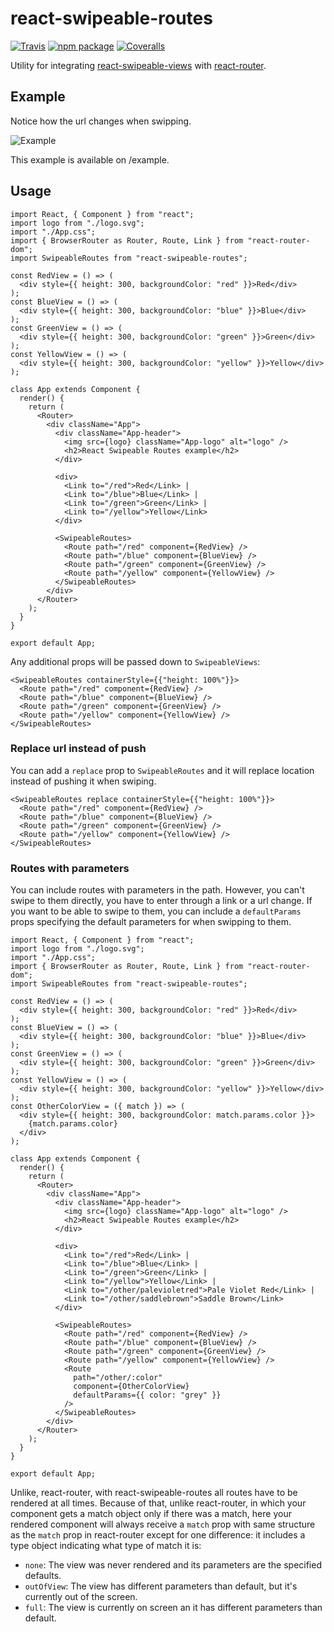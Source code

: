 # react-swipeable-routes

[![Travis][build-badge]][build]
[![npm package][npm-badge]][npm]
[![Coveralls][coveralls-badge]][coveralls]

Utility for integrating [react-swipeable-views](https://github.com/oliviertassinari/react-swipeable-views) with [react-router](https://github.com/ReactTraining/react-router).

[build-badge]: https://img.shields.io/travis/sanfilippopablo/react-swipeable-routes/master.png?style=flat-square
[build]: https://travis-ci.org/sanfilippopablo/react-swipeable-routes
[npm-badge]: https://img.shields.io/npm/v/react-swipeable-routes.png?style=flat-square
[npm]: https://www.npmjs.com/package/react-swipeable-routes
[coveralls-badge]: https://img.shields.io/coveralls/sanfilippopablo/react-swipeable-routes/master.png?style=flat-square
[coveralls]: https://coveralls.io/github/sanfilippopablo/react-swipeable-routes

## Example

Notice how the url changes when swipping.

![Example](https://fat.gfycat.com/WellinformedInfamousBuckeyebutterfly.gif)

This example is available on /example.

## Usage

```es6
import React, { Component } from "react";
import logo from "./logo.svg";
import "./App.css";
import { BrowserRouter as Router, Route, Link } from "react-router-dom";
import SwipeableRoutes from "react-swipeable-routes";

const RedView = () => (
  <div style={{ height: 300, backgroundColor: "red" }}>Red</div>
);
const BlueView = () => (
  <div style={{ height: 300, backgroundColor: "blue" }}>Blue</div>
);
const GreenView = () => (
  <div style={{ height: 300, backgroundColor: "green" }}>Green</div>
);
const YellowView = () => (
  <div style={{ height: 300, backgroundColor: "yellow" }}>Yellow</div>
);

class App extends Component {
  render() {
    return (
      <Router>
        <div className="App">
          <div className="App-header">
            <img src={logo} className="App-logo" alt="logo" />
            <h2>React Swipeable Routes example</h2>
          </div>

          <div>
            <Link to="/red">Red</Link> |
            <Link to="/blue">Blue</Link> |
            <Link to="/green">Green</Link> |
            <Link to="/yellow">Yellow</Link>
          </div>

          <SwipeableRoutes>
            <Route path="/red" component={RedView} />
            <Route path="/blue" component={BlueView} />
            <Route path="/green" component={GreenView} />
            <Route path="/yellow" component={YellowView} />
          </SwipeableRoutes>
        </div>
      </Router>
    );
  }
}

export default App;
```

Any additional props will be passed down to `SwipeableViews`:

```es6
<SwipeableRoutes containerStyle={{"height: 100%"}}>
  <Route path="/red" component={RedView} />
  <Route path="/blue" component={BlueView} />
  <Route path="/green" component={GreenView} />
  <Route path="/yellow" component={YellowView} />
</SwipeableRoutes>
```

### Replace url instead of push

You can add a `replace` prop to `SwipeableRoutes` and it will replace location instead of pushing it when swiping.

```es6
<SwipeableRoutes replace containerStyle={{"height: 100%"}}>
  <Route path="/red" component={RedView} />
  <Route path="/blue" component={BlueView} />
  <Route path="/green" component={GreenView} />
  <Route path="/yellow" component={YellowView} />
</SwipeableRoutes>
```

### Routes with parameters

You can include routes with parameters in the path. However, you can't swipe to them directly, you have to enter through a link or a url change. If you want to be able to swipe to them, you can include a `defaultParams` props specifying the default parameters for when swipping to them.

```es6
import React, { Component } from "react";
import logo from "./logo.svg";
import "./App.css";
import { BrowserRouter as Router, Route, Link } from "react-router-dom";
import SwipeableRoutes from "react-swipeable-routes";

const RedView = () => (
  <div style={{ height: 300, backgroundColor: "red" }}>Red</div>
);
const BlueView = () => (
  <div style={{ height: 300, backgroundColor: "blue" }}>Blue</div>
);
const GreenView = () => (
  <div style={{ height: 300, backgroundColor: "green" }}>Green</div>
);
const YellowView = () => (
  <div style={{ height: 300, backgroundColor: "yellow" }}>Yellow</div>
);
const OtherColorView = ({ match }) => (
  <div style={{ height: 300, backgroundColor: match.params.color }}>
    {match.params.color}
  </div>
);

class App extends Component {
  render() {
    return (
      <Router>
        <div className="App">
          <div className="App-header">
            <img src={logo} className="App-logo" alt="logo" />
            <h2>React Swipeable Routes example</h2>
          </div>

          <div>
            <Link to="/red">Red</Link> |
            <Link to="/blue">Blue</Link> |
            <Link to="/green">Green</Link> |
            <Link to="/yellow">Yellow</Link> |
            <Link to="/other/palevioletred">Pale Violet Red</Link> |
            <Link to="/other/saddlebrown">Saddle Brown</Link>
          </div>

          <SwipeableRoutes>
            <Route path="/red" component={RedView} />
            <Route path="/blue" component={BlueView} />
            <Route path="/green" component={GreenView} />
            <Route path="/yellow" component={YellowView} />
            <Route
              path="/other/:color"
              component={OtherColorView}
              defaultParams={{ color: "grey" }}
            />
          </SwipeableRoutes>
        </div>
      </Router>
    );
  }
}

export default App;
```

Unlike, react-router, with react-swipeable-routes all routes have to be rendered at all times. Because of that, unlike react-router, in which your component gets a match object only if there was a match, here your rendered component will always receive a `match` prop with same structure as the `match` prop in react-router except for one difference: it includes a type object indicating what type of match it is:

* `none`: The view was never rendered and its parameters are the specified defaults.
* `outOfView`: The view has different parameters than default, but it's currently out of the screen.
* `full`: The view is currently on screen an it has different parameters than default.

